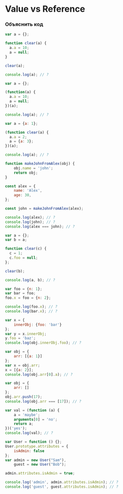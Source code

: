 # Value vs Reference

### Объяснить код

```javascript
var a = {};

function clear(a) {
  a.a = 10;
  a = null;
}

clear(a);

console.log(a); // ?
```

```javascript
var a = {};

(function(a) {
  a.a = 10;
  a = null;
})(a);

console.log(a); // ?
```

```javascript
var a = {a: 1};

(function clear(a) {
  a.a = 2;
  a = {a: 3};
})(a);

console.log(a); // ?
```

```javascript
function makeJohnFromAlex(obj) {
    obj.name = 'john';
    return obj;
}

const alex = {
    name: 'Alex',
    age: 30,
};

const john = makeJohnFromAlex(alex);

console.log(alex); // ?
console.log(john); // ?
console.log(alex === john); // ?
```

```javascript
var a = {};
var b = a;

function clear(c) {
  c = 1;
  c.foo = null;
};

clear(b);

console.log(a, b); // ?
```

```javascript
var foo = {n: 1};
var bar = foo;
foo.x = foo = {n: 2};

console.log(foo.x); // ?
console.log(bar.x); // ?
```

```javascript
var x = {
    innerObj: {foo: 'bar'}
};
var y = x.innerObj;
y.foo = 'baz';
console.log(obj.innerObj.foo); // ?
```

```javascript
var obj = {
    arr: [{a: 1}]
};
var x = obj.arr;
x = [{a: 2}];
console.log(obj.arr[0].a); // ?
```

```javascript
var obj = {
    arr: []
};
obj.arr.push(17);
console.log(obj.arr === [17]); // ?
```

```javascript
var val = (function (a) {
    a = 'maybe';
    arguments[0] = 'no';
    return a;
})('yes');
console.log(val); // ?
```

```javascript
var User = function () {};
User.prototype.attributes = {
    isAdmin: false
};
var admin = new User("Sam"),
    guest = new User("Bob");

admin.attributes.isAdmin = true;

console.log('admin', admin.attributes.isAdmin); // ?
console.log('guest', guest.attributes.isAdmin); // ?
```

